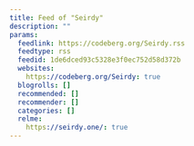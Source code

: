 ```yaml
---
title: Feed of "Seirdy"
description: ""
params:
  feedlink: https://codeberg.org/Seirdy.rss
  feedtype: rss
  feedid: 1de6dced93c5328e3f0ec752d58d372b
  websites:
    https://codeberg.org/Seirdy: true
  blogrolls: []
  recommended: []
  recommender: []
  categories: []
  relme:
    https://seirdy.one/: true
---
```

